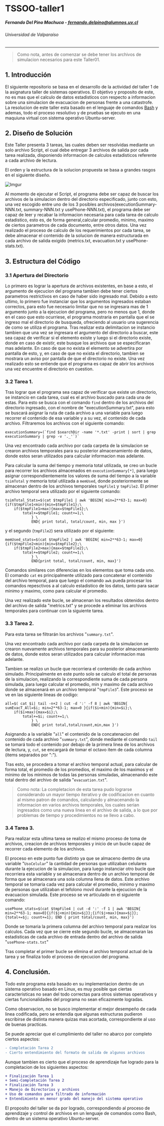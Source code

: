 # TSSOO-taller1

##### Fernando Del Pino Machuca - fernando.delpino@alumnos.uv.cl

###### Universidad de Valparaíso

---

> Como nota, antes de comenzar se debe tener los archivos de simulacion necesarios para este Taller01.

## 1. Introducción

El siguiente repositorio se basa en el desarrollo de la actividad del taller 1 de la asignatura taller de sistemas operativos. El objetivo y proposito de este, no es mas que el calculo de datos estadisticos con respecto a informacion sobre una simulacion de evacuacion de personas frente a una catastrofe.
La resolucion de este taller esta basado en el lenguaje de comandos [Bash](https://es.wikipedia.org/wiki/Bash) y ademas, todo el proceso resolutivo y de pruebas se ejecuto en una maquiuna virtual con sistema operativo Ubuntu-server.

## 2. Diseño de Solución

Este Taller presenta 3 tareas, las cuales deben ser resolvidas mediante un solo archivo Script, el cual debe entregar 3 archivos de salida por cada tarea realizada, disponiendo informacion de calculos estadisticos referente a cada archivo de lectura.

El orden y la estructura de la solucion propuesta se basa a grandes rasgos en el siguiente diseño.

![Imgur](https://i.imgur.com/Kitkxbp.png)

Al momento de ejecutar el Script, el programa debe ser capaz de buscar los archivos de la simulacion dentro del directorio especificado, junto con esto, una vez escogido entre uno de los 3 posibles archivos(executionSummary-NNN.txt, summary-NNN.txt y usePhone-NNN.txt), el programa debe ser capaz de leer y recabar la informacion necesaria para cada tarea de calculo estadistico, esto es, de forma general,calcular promedio, minimo, maximo de ciertos parametros de cada documento, entre otros datos. Una vez realizado el proceso de calculo de los requerimientos por cada tarea, se debe almacenar el contenido de la solucion de manera estructurada en cada archivo de salida exigido (metrics.txt, evacuation.txt y usePhone-stats.txt).

## 3. Estructura del Código

### 3.1 Apertura del Directorio

Lo primero es lograr la apertura de archivos existentes, en base a esto, el argumento de ejecucion del programa tambien debe tener ciertos parametros restrictivos en caso de haber sido ingresado mal. Debido a esto ultimo, lo primero fue instanciar que los argumentos ingresados estaban correctos, para esto fue necesario limitar que no se ingresara mas de 1 argumento junto a la ejecucion del programa, pero no menos que 1, donde en el caso que esto ocurriese, el programa mostraria en pantalla que el se ingreso mal el directorio de busqueda, ofreciendo al usuario una sugerencia de como se utiliza el programa. Tras realizar esta delimitacion se instancio tambien que una vez se ingresara el argumento del directorio a buscar, este sea capaz de verificar si el elemento existe y luego si el directorio existe, donde en caso de existir, este busque los archivos que se especificaran mas adelante. En caso de que no exista el elemento se advertira por pantalla de esto, y, en caso de que no exista el directorio, tambien se mostrara un aviso por pantalla de que el directorio no existe. Una vez realizado esto se entiende que el programa es capaz de abrir los archivos una vez encuentre el directorio en cuestion.

### 3.2 Tarea 1.

Tras lograr que el programa sea capaz de verificar que existe un directorio, se instancio en cada tarea, cual es el archivo buscado para cada una de estas. Para esto se busca con el comando `find` dentro de los archivos del directorio ingresado, con el nombre de "executionSummary.txt", para esto se buscará asignar la ruta de cada archivo a una variable para luego recorrer el contenido de esa variable y a su vez, el contenido de cada archivo. Filtraremos los archivos con el siguiente comando:

```
executionSummary=(`find $searchDir -name '*.txt' -print | sort | grep executionSummary | grep -v '._'`)`
```

Una vez encontrado cada archivo por cada carpeta de la simulacion se crearon archivos temporales para su posterior almacenamiento de datos, donde estos seran utilizados para calcular informacion mas adelante.

Para calcular la suma del tiempo y memoria total utilizada, se creo un bucle para recorrer los archivos almacenados en `executionSummary[*]`, para luego asignar correspondientemente los valores de suma del tiempo a la variable `tsimTotal` y memoria total utilizada a `memUsed`, donde posteriormente se almacenan dentro de los archivos temporales `tmpFile1` y `tmpFile2`. El primer archivo temporal sera utilizado por el siguiente comando:

```
tsimTotal_Stats=$(cat $tmpFile1 | awk 'BEGIN{ min=2**63-1; max=0}{if($tmpFile1<min){min=$tmpFile1};\
    if($tmpFile1>max){max=$tmpFile1};\
        total+=$tmpFile1; count+=1;\
            } \
            END{ print total, total/count, min, max }')
```

y el segundo (`tmpFile2`) sera utilizado por el siguiente:

```
memUsed_stats=$(cat $tmpFile2 | awk 'BEGIN{ min=2**63-1; max=0}{if($tmpFile2<min){min=$tmpFile2};\
    if($tmpFile2>max){max=$tmpFile2};\
        total+=$tmpFile2; count+=1;\
            } \
            END{print total, total/count, min, max}')
```

Comandos similares con diferencias en los elementos que toma cada uno. El comando `cat` es principalmente utilizado para concatenar el contenido del archivo temporal, para que luego el comando `awk` pueda procesar los comandos repesctivos a al calculo estadistico de los datos, tanto para sacar minimo y maximo, como para calcular el promedio.

Una vez realizado este bucle, se almacenan los resultados obtenidos dentro del archivo de salida "metrics.txt" y se procede a eliminar los archivos temporales para continuar con la siguiente tarea.

### 3.3 Tarea 2.

Para esta tarea se filtrarán los archivos "`summary.txt`".

Una vez encontrado cada archivo por cada carpeta de la simulacion se crearon nuevamente archivos temporales para su posterior almacenamiento de datos, donde estos seran utilizados para calcular informacion mas adelante.

Tambien se realizo un bucle que recorriera el contenido de cada archivo simulado. Principalmente en este punto solo se calculo el total de personas de la simulacion, realizando la correspondiente suma de cada persona simulada, para luego calcular el promedio, min y maximo de cada archivo donde se almacenará en un archivo temporal "`tmpFile3`". Este proceso se ve en las siguiente lineas de codigo:

```
all=$( cat $i| tail -n+2 | cut -d ':' -f 8 | awk 'BEGIN{ sumEvacT_All=$i; min=2**63-1; max=0 }{if($i<min){min=$i};\
    if($i>max){max=$i};\
        total+=$i; count+=1;\
            } \
            END{ print total,total/count,min,max }')
```

Asignando a la variable "`all`" el contenido de la concatenacion del contenido de cada archivo "`summary.txt`", donde mediante el comando `tail` se tomará todo el contenido por debajo de la primera linea de los archivos de lectura, y, `cut`, se encargará de tomar el octavo item de cada columna (items separados por ":").

Tras esto, se procedera a tomar el archivo temporal actual, para calcular de forma total, el promedio de los promedios, el maximo de los maximos y el minimo de los minimos de todas las personas simuladas, almacenando este total dentro del archivo de salida "`evacuation.txt`".

> Como nota: La completacion de esta tarea pudo lograrse considerando un mayor tiempo iterativo y de codificacion en cuanto al mismo patron de comandos, calculando y almacenando la informacion en varios archivos temporales, los cuales serian ingresados como una nueva linea en el archivo de salida, a lo que por problemas de tiempo y procedimientos no se llevo a cabo.

### 3.4 Tarea 3.

Para realizar esta ultima tarea se realizo el mismo proceso de toma de archivos, creacion de archivos temporales y inicio de un bucle capaz de recorrer cada elemento de los archivos.

El proceso en este punto fue distinto ya que se almaceno dentro de una variable "`UsoCelular`" la cantidad de personas que utilizaban celulares durante la ejecucion de la simulacion, para luego instanciar otro bucle que recorriera esta variable y se almacenara dentro de un archivo temporal de forma que se almacenara una sola columna llena de datos. Este archivo temporal se tomaria cada vez para calcular el promedio, minimo y maximo de personas que utilizaban el tefolono movil durante la ejecucion de la evacuacion simulada. Este proceso se ve articulado en el siguiente comando:

```
usePhone_stats=$(cat $tmpFile4 | cut -d ':' -f 1 | awk 'BEGIN{ min=2**63-1; max=0}{if($j<min){min=$j}};{if($j>max){max=$j}};{total+=$j; count+=1}; END { print total/count, min, max}')

```

Donde se tomaria la primera columna del archivo temporal para realizar los calculos. Cada vez que se cierre este segundo bucle, se almacenaran las estadisticas de cada archivo de entrada dentro del archivo de salida "`usePhone-stats.txt`"

Tras completar el primer bucle se elimina el archivo temporal actual de la tarea y se finaliza todo el proceso de ejecucion del programa.

## 4. Conclusión.

Todo este programa esta basado en su implementacion dentro de un sistema operativo basado en Linux, es muy posible que ciertas caracteristicas no sean del todo correctas para otros sistemas operativos y ciertas funcionalidades del programa no sean eficazmente logradas.

Como observacion, no se busco implementar el mejor desempeño de cada linea codificada, pero se entendia que algunas estructuras pudieron escribirse de distinta manera quizas mas acortada, correspondiente al uso de buenas practicas.

Se puede apreciar que el cumplimiento del taller no abarco por completo ciertos aspectos:

```diff
- Completación Tarea 2
- Cierto entendimiento del formato de salida de algunos archivos
```

Aunque tambien es cierto que el proceso de aprendizaje fue logrado para la completacion de los siguientes aspectos:

```diff
+ Finalización Tarea 1
+ Semi-Completación Tarea 2
+ Finalización Tarea 3
+ Manejo de Directorios y archivos
+ Uso de comandos para filtrado de información
+ Entendimiento en menor grado del manejo del sistema operativo
```

El proposito del taller se da por logrado, correspondiendo al proceso de aprendizaje y control de archivos en un lenguaje de comandos como Bash, dentro de un sistema operativo Ubuntu-server.
